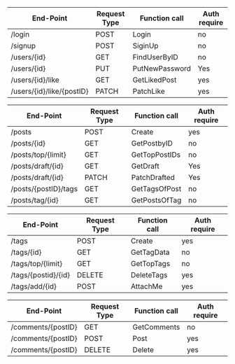 | End-Point                 | Request Type | Function call  | Auth require |
| ------------------------- | ------------ | -------------- | ------------ |
| /login                    | POST         | Login          | no           |
| /signup                   | POST         | SiginUp        | no           |
| /users/{id}               | GET          | FindUserByID   | no           |
| /users/{id}               | PUT          | PutNewPassword | Yes          |
| /users/{id}/like          | GET          | GetLikedPost   | yes          |
| /users/{id}/like/{postID} | PATCH        | PatchLike      | yes          |

| End-Point            | Request Type | Function call | Auth require |
| -------------------- | ------------ | ------------- | ------------ |
| /posts               | POST         | Create        | yes          |
| /posts/{id}          | GET          | GetPostbyID   | no           |
| /posts/top/{limit}   | GET          | GetTopPostIDs | no           |
| /posts/draft/{id}    | GET          | GetDraft      | Yes          |
| /posts/draft/{id}    | PATCH        | PatchDrafted  | Yes          |
| /posts/{postID}/tags | GET          | GetTagsOfPost | no           |
| /posts/tag/{id}      | GET          | GetPostsOfTag | no           |

| End-Point           | Request Type | Function call | Auth require |
| ------------------- | ------------ | ------------- | ------------ |
| /tags               | POST         | Create        | yes          |
| /tags/{id}          | GET          | GetTagData    | no           |
| /tags/top/{limit}   | GET          | GetTopTags    | no           |
| /tags/{postid}/{id} | DELETE       | DeleteTags    | yes          |
| /tags/add/{id}      | POST         | AttachMe      | yes          |

| End-Point          | Request Type | Function call | Auth require |
| ------------------ | ------------ | ------------- | ------------ |
| /comments/{postID} | GET          | GetComments   | no           |
| /comments/{postID} | POST         | Post          | yes          |
| /comments/{postID} | DELETE       | Delete        | yes          |
